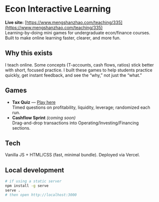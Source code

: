 # Econ Interactive Learning

**Live site:** [https://www.mengshanzhao.com/teaching/335](https://www.mengshanzhao.com/teaching/335)  
Learning-by-doing mini games for undergraduate econ/finance courses. Built to make online learning faster, clearer, and more fun.

## Why this exists
I teach online. Some concepts (T-accounts, cash flows, ratios) stick better with short, focused practice. I built these games to help students practice quickly, get instant feedback, and see the “why,” not just the “what.”

## Games
- **Tax Quiz** — [Play here](https://www.mengshanzhao.com/teaching/335/chapter-1)  
  Timed questions on profitability, liquidity, leverage; randomized each run.
- **Cashflow Sprint** *(coming soon)*  
  Drag-and-drop transactions into Operating/Investing/Financing sections.

## Tech
Vanilla JS + HTML/CSS (fast, minimal bundle). Deployed via Vercel.  

## Local development
```bash
# if using a static server
npm install -g serve
serve .
# then open http://localhost:3000
